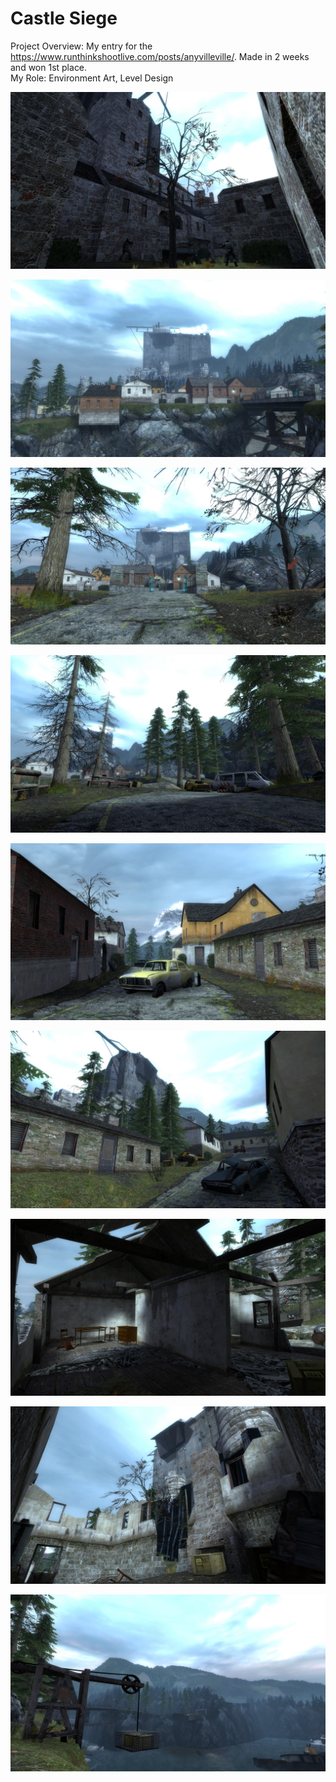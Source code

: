 # Castle Siege

Project Overview: My entry for the https://www.runthinkshootlive.com/posts/anyvilleville/. Made in 2 weeks and won 1st place.                           
My Role: Environment Art, Level Design

![20230805162406_1.jpg](Castle%20Siege%203f2e4d3fb35440caadcce5ca0c5b8621/20230805162406_1.jpg)

![20230805161619_1.jpg](Castle%20Siege%203f2e4d3fb35440caadcce5ca0c5b8621/20230805161619_1.jpg)

![20230805161354_1.jpg](Castle%20Siege%203f2e4d3fb35440caadcce5ca0c5b8621/20230805161354_1.jpg)

![20230805161306_1.jpg](Castle%20Siege%203f2e4d3fb35440caadcce5ca0c5b8621/20230805161306_1.jpg)

![20230805161652_1.jpg](Castle%20Siege%203f2e4d3fb35440caadcce5ca0c5b8621/20230805161652_1.jpg)

![20230805162035_1.jpg](Castle%20Siege%203f2e4d3fb35440caadcce5ca0c5b8621/20230805162035_1.jpg)

![20230805162056_1.jpg](Castle%20Siege%203f2e4d3fb35440caadcce5ca0c5b8621/20230805162056_1.jpg)

![20230805162223_1.jpg](Castle%20Siege%203f2e4d3fb35440caadcce5ca0c5b8621/20230805162223_1.jpg)

![20230805162701_1.jpg](Castle%20Siege%203f2e4d3fb35440caadcce5ca0c5b8621/20230805162701_1.jpg)
